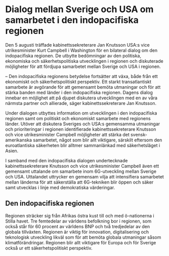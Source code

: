 # Dialog mellan Sverige och USA om samarbetet i den indopacifiska regionen

Den 5 augusti träffade kabinettssekreterare Jan Knutsson USA:s vice utrikesminister Kurt Campbell i Washington för en bilateral dialog om den indopacifiska regionen. De utbytte bedömningar av den politiska, ekonomiska och säkerhetspolitiska utvecklingen i regionen och diskuterade möjligheter för att fördjupa samarbetet mellan Sverige och USA i regionen.

– Den indopacifiska regionens betydelse fortsätter att växa, både från ett ekonomiskt och säkerhetspolitiskt perspektiv. Ett starkt transatlantiskt samarbete är avgörande för att gemensamt bemöta utmaningar och för att stärka banden med länder i den indopacifiska regionen. Dagens dialog innebar en möjlighet att på djupet diskutera utvecklingen med en av våra närmsta partner och allierade, säger kabinettssekreterare Jan Knutsson.

Under dialogen utbyttes information om utvecklingen i den indopacifiska regionen samt om politiskt och ekonomiskt samarbete med regionens länder. Utöver att diskutera Sveriges och USA:s gemensamma utmaningar och prioriteringar i regionen identifierade kabinettssekreterare Knutsson och vice utrikesminister Campbell möjligheter att stärka det svensk-amerikanska samarbetet, något som blir allt viktigare, särskilt eftersom den euroatlantiska säkerheten blir alltmer sammanlänkad med säkerhetsläget i Asien.

I samband med den indopacifiska dialogen undertecknade kabinettssekreterare Knutsson och vice utrikesminister Campbell även ett gemensamt uttalande om samarbete inom 6G-utveckling mellan Sverige och USA. Uttalandet uttrycker en gemensam vilja att intensifiera samarbetet mellan länderna för att säkerställa att 6G-tekniken blir öppen och säker samt utvecklas i linje med demokratiska värderingar.

## Den indopacifiska regionen

Regionen sträcker sig från Afrikas östra kust till och med ö-nationerna i Stilla havet. Tre femtedelar av världens befolkning bor i regionen, som också står för 60 procent av världens BNP och två tredjedelar av den globala tillväxten. Regionen är viktig för innovation, digitalisering och teknologisk utveckling likväl som för att bemöta globala utmaningar såsom klimatförändringar. Regionen blir allt viktigare för Europa och för Sverige också ur ett säkerhetspolitiskt perspektiv.
